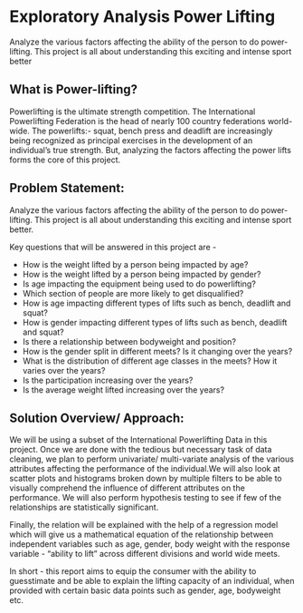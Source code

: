 # Exploratory Analysis Power Lifting
Analyze the various factors affecting the ability of the person to do power-lifting. This project is all about understanding this exciting and intense sport better

## What is Power-lifting?

Powerlifting is the ultimate strength competition. The International Powerlifting Federation is the head of nearly 100 country federations world-wide. The powerlifts:- squat, bench press and deadlift are increasingly being recognized as principal exercises in the development of an individual’s true strength. But, analyzing the factors affecting the power lifts forms the core of this project.

## Problem Statement:

Analyze the various factors affecting the ability of the person to do power-lifting. This project is all about understanding this exciting and intense sport better.

Key questions that will be answered in this project are -

* How is the weight lifted by a person being impacted by age?
* How is the weight lifted by a person being impacted by gender?
* Is age impacting the equipment being used to do powerlifting?
* Which section of people are more likely to get disqualified?
* How is age impacting different types of lifts such as bench, deadlift and squat?
* How is gender impacting different types of lifts such as bench, deadlift and squat?
* Is there a relationship between bodyweight and position?
* How is the gender split in different meets? Is it changing over the years?
* What is the distribution of different age classes in the meets? How it varies over the years?
* Is the participation increasing over the years?
* Is the average weight lifted increasing over the years?

## Solution Overview/ Approach:

We will be using a subset of the International Powerlifting Data in this project. Once we are done with the tedious but necessary task of data cleaning, we plan to perform univariate/ multi-variate analysis of the various attributes affecting the performance of the individual.We will also look at scatter plots and histograms broken down by multiple filters to be able to visually comprehend the influence of different attributes on the performance. We will also perform hypothesis testing to see if few of the relationships are statistically significant.

Finally, the relation will be explained with the help of a regression model which will give us a mathematical equation of the relationship between independent variables such as age, gender, body weight with the response variable - “ability to lift” across different divisions and world wide meets.

In short - this report aims to equip the consumer with the ability to guesstimate and be able to explain the lifting capacity of an individual, when provided with certain basic data points such as gender, age, bodyweight etc.
